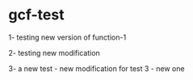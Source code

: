 # gcf-test

1- testing new version of function-1

2- testing new modification

3- a new test - new modification for test 3 - new one
